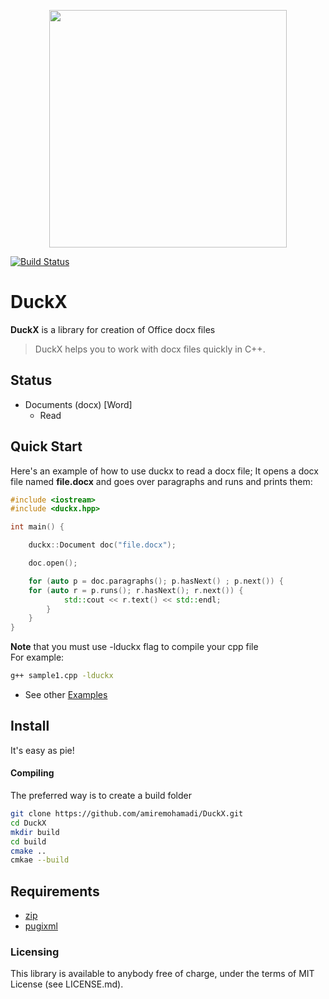 <p align="center"><img src="https://github.com/amiremohamadi/DuckX/blob/master/img/logo.png" width="380"></p>

[![Build Status](https://travis-ci.com/amiremohamadi/DuckX.svg?branch=master)](https://travis-ci.com/amiremohamadi/DuckX)

# DuckX

**DuckX** is a library for creation of Office docx files

> DuckX helps you to work with docx files quickly in C++.

## Status ##

- Documents (docx) [Word]
	- Read

## Quick Start

Here's an example of how to use duckx to read a docx file; It opens a docx file named **file.docx** and goes over paragraphs and runs and prints them:
```c++
#include <iostream>
#include <duckx.hpp>

int main() {

    duckx::Document doc("file.docx");   

    doc.open();

    for (auto p = doc.paragraphs(); p.hasNext() ; p.next()) {
	for (auto r = p.runs(); r.hasNext(); r.next()) {
            std::cout << r.text() << std::endl;
        }
    }
}
```

**Note** that you must use -lduckx flag to compile your cpp file
<br/>
For example:
```bash
g++ sample1.cpp -lduckx
```

* See other [Examples](https://github.com/amiremohamadi/DuckX/tree/master/samples)


## Install ##

It's easy as pie!

#### Compiling

The preferred way is to create a build folder
```bash
git clone https://github.com/amiremohamadi/DuckX.git
cd DuckX
mkdir build
cd build
cmake ..
cmkae --build
```

## Requirements ##

- [zip](https://github.com/kuba--/zip)
- [pugixml](https://github.com/zeux/pugixml)


### Licensing

This library is available to anybody free of charge, under the terms of MIT License (see LICENSE.md).
